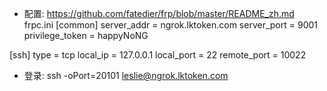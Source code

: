 * 配置:  https://github.com/fatedier/frp/blob/master/README_zh.md
frpc.ini
[common]
server_addr = ngrok.lktoken.com
server_port = 9001
privilege_token = happyNoNG

[ssh]
type = tcp
local_ip = 127.0.0.1
local_port = 22
remote_port = 10022


* 登录: ssh -oPort=20101 leslie@ngrok.lktoken.com

